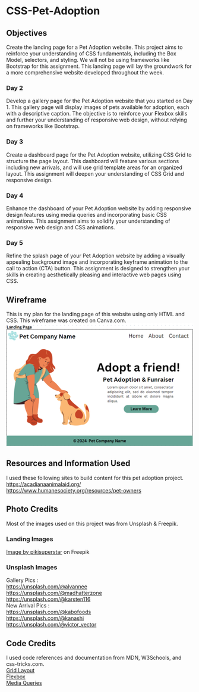 # CSS-Pet-Adoption

## Objectives

Create the landing page for a Pet Adoption website. This project aims to reinforce your understanding of CSS fundamentals, including the Box Model, selectors, and styling. We will not be using frameworks like Bootstrap for this assignment. This landing page will lay the groundwork for a more comprehensive website developed throughout the week.

### Day 2

Develop a gallery page for the Pet Adoption website that you started on Day 1. This gallery page will display images of pets available for adoption, each with a descriptive caption. The objective is to reinforce your Flexbox skills and further your understanding of responsive web design, without relying on frameworks like Bootstrap.

### Day 3

Create a dashboard page for the Pet Adoption website, utilizing CSS Grid to structure the page layout. This dashboard will feature various sections including new arrivals, and will use grid template areas for an organized layout. This assignment will deepen your understanding of CSS Grid and responsive design.

### Day 4

Enhance the dashboard of your Pet Adoption website by adding responsive design features using media queries and incorporating basic CSS animations. This assignment aims to solidify your understanding of responsive web design and CSS animations.

### Day 5

Refine the splash page of your Pet Adoption website by adding a visually appealing background image and incorporating keyframe animation to the call to action (CTA) button. This assignment is designed to strengthen your skills in creating aesthetically pleasing and interactive web pages using CSS.

## Wireframe

This is my plan for the landing page of this website using only HTML and CSS. This wireframe was created on Canva.com.
![Alt text](image.png)

## Resources and Information Used

I used these following sites to build content for this pet adoption project.  
https://acadianaanimalaid.org/  
https://www.humanesociety.org/resources/pet-owners

## Photo Credits

Most of the images used on this project was from Unsplash & Freepik.

### Landing Images

<a href="https://www.freepik.com/free-vector/flat-people-with-pets-pack_14448025.htm#query=pet%20and%20owner%20clipart&position=12&from_view=search&track=ais&uuid=5e4adcf5-2e22-44bb-9862-bf2c913dcde6">Image by pikisuperstar</a> on Freepik

### Unsplash Images

Gallery Pics :  
 https://unsplash.com/@alvannee  
 https://unsplash.com/@madhatterzone  
 https://unsplash.com/@karsten116  
New Arrival Pics :  
 https://unsplash.com/@kabofoods  
 https://unsplash.com/@kanashi  
 https://unsplash.com/@victor_vector

## Code Credits

I used code references and documentation from MDN, W3Schools, and css-tricks.com.  
<a href="https://developer.mozilla.org/en-US/docs/Web/CSS/CSS_grid_layout"> Grid Layout</a>  
<a href="https://css-tricks.com/snippets/css/a-guide-to-flexbox/">Flexbox</a>  
<a href="https://www.w3schools.com/css/css3_mediaqueries.asp">Media Queries</a>
